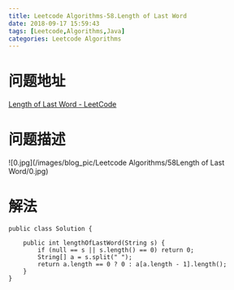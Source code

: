 ```yaml
---
title: Leetcode Algorithms-58.Length of Last Word
date: 2018-09-17 15:59:43
tags: [Leetcode,Algorithms,Java]
categories: Leetcode Algorithms
---
```


# 问题地址

[Length of Last Word - LeetCode](https://leetcode.com/problems/length-of-last-word/description/)

# 问题描述

![0.jpg](/images/blog_pic/Leetcode Algorithms/58Length of Last Word/0.jpg)

<!-- more -->

# 解法

```
public class Solution {

    public int lengthOfLastWord(String s) {
        if (null == s || s.length() == 0) return 0;
        String[] a = s.split(" ");
        return a.length == 0 ? 0 : a[a.length - 1].length();
    }
}
```
